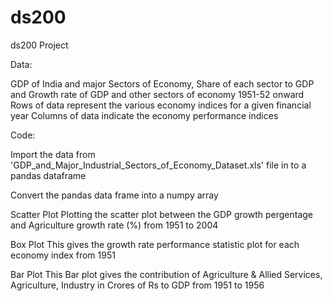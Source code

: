 # ds200
ds200 Project 

Data:

GDP of India and major Sectors of Economy, Share of each sector to GDP and Growth rate of GDP and other sectors of economy 1951-52 onward
Rows of data represent the various economy indices for a given financial year
Columns of data indicate the economy performance indices

Code:

Import the data from 'GDP_and_Major_Industrial_Sectors_of_Economy_Dataset.xls' file in to a pandas dataframe

Convert the pandas data frame into a numpy array

Scatter Plot
Plotting the scatter plot between the GDP growth pergentage and Agriculture growth rate (%)
from 1951 to 2004

Box Plot
This gives the growth rate performance statistic plot for each economy index from 1951

Bar Plot
This Bar plot gives the contribution of Agriculture & Allied Services, Agriculture, Industry in Crores of Rs to GDP from 1951 to 1956
